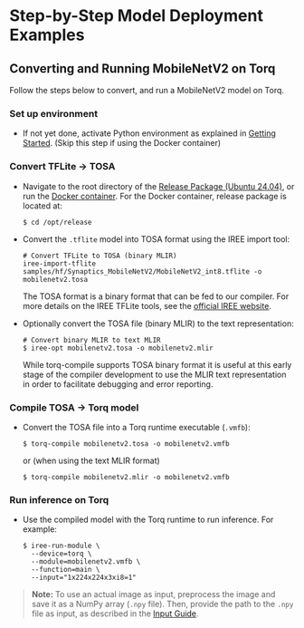 # Step-by-Step Model Deployment Examples

## Converting and Running MobileNetV2 on Torq

Follow the steps below to convert, and run a MobileNetV2 model on Torq.

### Set up environment

- If not yet done, activate Python environment as explained in [Getting Started](./getting_started.md). (Skip this step if using the Docker container)

### Convert TFLite → TOSA

- Navigate to the root directory of the [Release Package (Ubuntu 24.04)](./getting_started.md#release-package-ubuntu-24-04), or run the [Docker container](./getting_started.md#docker-image).
  For the Docker container, release package is located at:  
  ```
  $ cd /opt/release
  ```
- Convert the `.tflite` model into TOSA format using the IREE import tool:

  ```shell
  # Convert TFLite to TOSA (binary MLIR)
  iree-import-tflite samples/hf/Synaptics_MobileNetV2/MobileNetV2_int8.tflite -o mobilenetv2.tosa
  ```

  The TOSA format is a binary format that can be fed to our compiler. For more details on the IREE TFLite tools, see the [official IREE website](https://iree.dev/guides/ml-frameworks/tflite/).

- Optionally convert the TOSA file (binary MLIR) to the text representation:

  ```shell
  # Convert binary MLIR to text MLIR
  $ iree-opt mobilenetv2.tosa -o mobilenetv2.mlir
  ```

  While torq-compile supports TOSA binary format it is useful at this early stage of the compiler development to use the MLIR text representation in order to facilitate debugging and error reporting.

### Compile TOSA → Torq model

- Convert the TOSA file into a Torq runtime executable (`.vmfb`):
  ```shell
  $ torq-compile mobilenetv2.tosa -o mobilenetv2.vmfb
  ```
  or (when using the text MLIR format)
  ```shell
  $ torq-compile mobilenetv2.mlir -o mobilenetv2.vmfb
  ```

### Run inference on Torq

- Use the compiled model with the Torq runtime to run inference. For example:
  ```shell
  $ iree-run-module \
    --device=torq \
    --module=mobilenetv2.vmfb \
    --function=main \
    --input="1x224x224x3xi8=1"
  ```

> **Note:** To use an actual image as input, preprocess the image and save it as a NumPy array (`.npy` file). Then, provide the path to the `.npy` file as input, as described in the [Input Guide](./input_guide.md#converting-images-to-npy-or-bin).